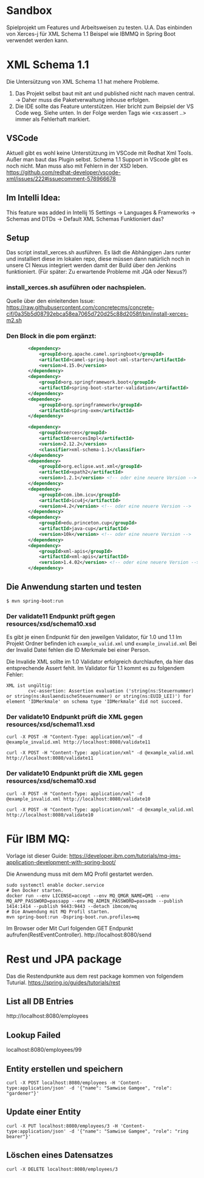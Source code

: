 # Sandbox

Spielprojekt um Features und Arbeitsweisen zu testen.
U.A. Das einbinden von Xerces-j für XML Schema 1.1
Beispel wie IBMMQ in Spring Boot verwendet werden kann.

# XML Schema 1.1

Die Untersützung von XML Schema 1.1 hat mehere Probleme.

1. Das Projekt selbst baut mit ant und published nicht nach maven central. -> Daher muss die Paketverwaltung inhouse erfolgen.
2. Die IDE sollte das Feature unterstützen. Hier bricht zum Beipsiel der VS Code weg. Siehe unten. In der Folge werden Tags wie <xs:assert ..> immer als Fehlerhaft markiert.

## VSCode

Aktuell gibt es wohl keine Unterstützung im VSCode mit Redhat Xml Tools. Außer man baut das Plugin selbst.
Schema 1.1 Support in VScode gibt es noch nicht. Man muss also mit Fehlern in der XSD leben.
https://github.com/redhat-developer/vscode-xml/issues/222#issuecomment-578966678

## Im Intelli Idea:

This feature was added in Intellij 15
Settings -> Languages & Frameworks -> Schemas and DTDs -> Default XML Schemas
Funktioniert das?

## Setup

Das script install_xerces.sh ausführen. Es lädt die Abhängigen Jars runter und installiert diese im lokalen repo, diese müssen dann natürlich noch in unsere CI Nexus integriert werden damit der Build über den Jenkins funktioniert. (Für später: Zu erwartende Probleme mit JQA oder Nexus?)

### install_xerces.sh asuführen oder nachspielen.

Quelle über den einleitenden Issue: https://raw.githubusercontent.com/concretecms/concrete-cif/0a35b5d08792ebca58ea7065d720d25c88d2058f/bin/install-xerces-m2.sh

### Den Block in die pom ergänzt:

```xml
		<dependency>
			<groupId>org.apache.camel.springboot</groupId>
			<artifactId>camel-spring-boot-xml-starter</artifactId>
			<version>4.15.0</version>
		</dependency>
		<dependency>
			<groupId>org.springframework.boot</groupId>
			<artifactId>spring-boot-starter-validation</artifactId>
		</dependency>
		<dependency>
			<groupId>org.springframework</groupId>
			<artifactId>spring-oxm</artifactId>
		</dependency>

		<dependency>
			<groupId>xerces</groupId>
			<artifactId>xercesImpl</artifactId>
			<version>2.12.2</version>
			<classifier>xml-schema-1.1</classifier>
		</dependency>
		<dependency>
			<groupId>org.eclipse.wst.xml</groupId>
			<artifactId>xpath2</artifactId>
			<version>1.2.1</version> <!-- oder eine neuere Version -->
		</dependency>
		<dependency>
			<groupId>com.ibm.icu</groupId>
			<artifactId>icu4j</artifactId>
			<version>4.2</version> <!-- oder eine neuere Version -->
		</dependency>
		<dependency>
			<groupId>edu.princeton.cup</groupId>
			<artifactId>java-cup</artifactId>
			<version>10k</version> <!-- oder eine neuere Version -->
		</dependency>
		<dependency>
			<groupId>xml-apis</groupId>
			<artifactId>xml-apis</artifactId>
			<version>1.4.02</version> <!-- oder eine neuere Version -->
		</dependency>
```

## Die Anwendung starten und testen

`$ mvn spring-boot:run`

### Der validate11 Endpunkt prüft gegen resources/xsd/schema10.xsd

Es gibt je einen Endpunkt für den jeweilgen Validator, für 1.0 und 1.1
Im Projekt Ordner befinden ich `example_valid.xml` und `example_invalid.xml`
Bei der Invalid Datei fehlen die ID Merkmale bei einer Person.

Die Invalide XML sollte im 1.0 Validator erfolgreich durchlaufen, da hier das entsprechende Assert fehlt.
Im Validator für 1.1 kommt es zu folgendem Fehler:

```
XML ist ungültig:
        cvc-assertion: Assertion evaluation ('string(ns:Steuernummer) or string(ns:AuslaendischeSteuernummer) or string(ns:EUID_LEI)') for element 'IDMerkmale' on schema type 'IDMerkmale' did not succeed.
```

### Der validate10 Endpunkt prüft die XML gegen resources/xsd/schema11.xsd

`curl -X POST -H "Content-Type: application/xml" -d @example_invalid.xml http://localhost:8080/validate11`

`curl -X POST -H "Content-Type: application/xml" -d @example_valid.xml http://localhost:8080/validate11`

### Der validate10 Endpunkt prüft die XML gegen resources/xsd/schema10.xsd

`curl -X POST -H "Content-Type: application/xml" -d @example_invalid.xml http://localhost:8080/validate10`

`curl -X POST -H "Content-Type: application/xml" -d @example_valid.xml http://localhost:8080/validate10`

# Für IBM MQ:

Vorlage ist dieser Guide: https://developer.ibm.com/tutorials/mq-jms-application-development-with-spring-boot/

Die Anwendung muss mit dem MQ Profil gestartet werden.

```
sudo systemctl enable docker.service
# Den Docker starten.
docker run --env LICENSE=accept --env MQ_QMGR_NAME=QM1 --env MQ_APP_PASSWORD=passapp --env MQ_ADMIN_PASSWORD=passadm --publish 1414:1414 --publish 9443:9443 --detach ibmcom/mq
# Die Anwendung mit MQ Profil starten.
mvn spring-boot:run -Dspring-boot.run.profiles=mq
```

Im Browser oder Mit Curl folgenden GET Endpunkt aufrufen(RestEventController).
http://localhost:8080/send

# Rest und JPA package

Das die Restendpunkte aus dem rest package kommen von folgendem Tuturial.
https://spring.io/guides/tutorials/rest

## List all DB Entries

http://localhost:8080/employees

## Lookup Failed

localhost:8080/employees/99

## Entity erstellen und speichern

`curl -X POST localhost:8080/employees -H 'Content-type:application/json' -d '{"name": "Samwise Gamgee", "role": "gardener"}'`

## Update einer Entity

`curl -X PUT localhost:8080/employees/3 -H 'Content-type:application/json' -d '{"name": "Samwise Gamgee", "role": "ring bearer"}'`

## Löschen eines Datensatzes

`curl -X DELETE localhost:8080/employees/3`
